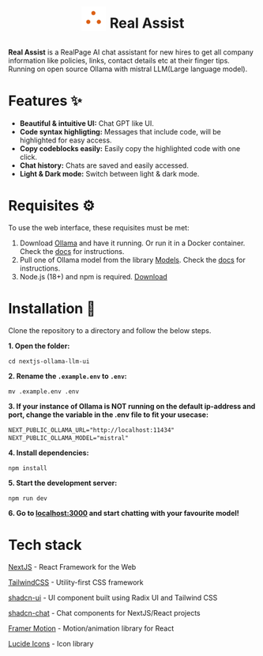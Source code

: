 <div style="display: flex; justify-content: center; align-items: center;">
  <img style="margin-top: 0.1rem" width="50" height="50" src="./public/realpage-logo.png">
  <h1 style="margin-left: 0.5rem">Real Assist</h1>
</div>

**Real Assist** is a RealPage AI chat assistant for new hires to get all company information like policies, links, contact details etc at their finger tips. Running on open source Ollama with mistral LLM(Large language model).

# Features ✨

- **Beautiful & intuitive UI:** Chat GPT like UI.
- **Code syntax highligting:** Messages that include code, will be highlighted for easy access.
- **Copy codeblocks easily:** Easily copy the highlighted code with one click.
- **Chat history:** Chats are saved and easily accessed.
- **Light & Dark mode:** Switch between light & dark mode.

# Requisites ⚙️

To use the web interface, these requisites must be met:

1. Download [Ollama](https://ollama.com/download) and have it running. Or run it in a Docker container. Check the [docs](https://github.com/ollama/ollama) for instructions.
2. Pull one of Ollama model from the library [Models](https://ollama.com/library). Check the [docs](https://github.com/ollama/ollama) for instructions.
3. Node.js (18+) and npm is required. [Download](https://nodejs.org/en/download)

# Installation 📖

Clone the repository to a directory and follow the below steps.

**1. Open the folder:**

```
cd nextjs-ollama-llm-ui
```

**2. Rename the `.example.env` to `.env`:**

```
mv .example.env .env
```

**3. If your instance of Ollama is NOT running on the default ip-address and port, change the variable in the .env file to fit your usecase:**

```
NEXT_PUBLIC_OLLAMA_URL="http://localhost:11434"
NEXT_PUBLIC_OLLAMA_MODEL="mistral"
```

**4. Install dependencies:**

```
npm install
```

**5. Start the development server:**

```
npm run dev
```

**6. Go to [localhost:3000](http://localhost:3000) and start chatting with your favourite model!**

<!-- 
# Upcoming features

This is a to-do list consisting of upcoming features.
- ⬜️ Ability to send an image in the prompt to utilize vision language models.
- ⬜️ Ability to regenerate responses
- ⬜️ Import and export chats
- ⬜️ Voice input support
- ✅ Code syntax highlighting -->

# Tech stack

[NextJS](https://nextjs.org/) - React Framework for the Web

[TailwindCSS](https://tailwindcss.com/) - Utility-first CSS framework

[shadcn-ui](https://ui.shadcn.com/) - UI component built using Radix UI and Tailwind CSS

[shadcn-chat](https://github.com/jakobhoeg/shadcn-chat) - Chat components for NextJS/React projects

[Framer Motion](https://www.framer.com/motion/) - Motion/animation library for React

[Lucide Icons](https://lucide.dev/) - Icon library

